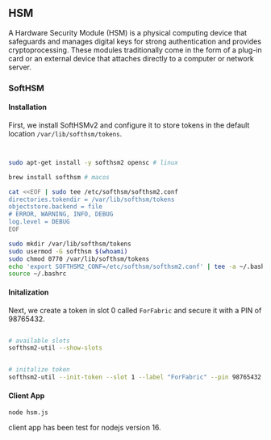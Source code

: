 
## HSM
A Hardware Security Module (HSM) is a physical computing device that safeguards and manages digital keys for strong authentication and provides cryptoprocessing. These modules traditionally come in the form of a plug-in card or an external device that attaches directly to a computer or network server.


### SoftHSM
#### Installation

First, we install SoftHSMv2 and configure it to store tokens in the default location `/var/lib/softhsm/tokens`. 
```bash


sudo apt-get install -y softhsm2 opensc # linux

brew install softhsm # macos

cat <<EOF | sudo tee /etc/softhsm/softhsm2.conf
directories.tokendir = /var/lib/softhsm/tokens
objectstore.backend = file
# ERROR, WARNING, INFO, DEBUG
log.level = DEBUG
EOF

sudo mkdir /var/lib/softhsm/tokens
sudo usermod -G softhsm $(whoami)
sudo chmod 0770 /var/lib/softhsm/tokens
echo 'export SOFTHSM2_CONF=/etc/softhsm/softhsm2.conf' | tee -a ~/.bashrc
source ~/.bashrc


```

#### Initalization

Next, we create a token in slot 0 called `ForFabric` and secure it with a PIN of 98765432. 
```bash

# available slots
softhsm2-util --show-slots


# initalize token
softhsm2-util --init-token --slot 1 --label "ForFabric" --pin 98765432 --so-pin 1234
```

#### Client App
```
node hsm.js
```
client app has been test for nodejs version 16.
